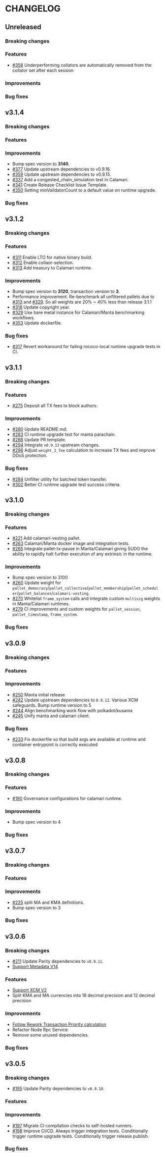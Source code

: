 # CHANGELOG

## Unreleased
### Breaking changes

### Features
- [\#358](https://github.com/Manta-Network/Manta/pull/358) Underperforming collators are automatically removed from the collator set after each session

### Improvements

### Bug fixes


## v3.1.4
### Breaking changes

### Features

### Improvements
- Bump spec version to **3140**.
- [\#377](https://github.com/Manta-Network/Manta/pull/377) Update upstream dependencies to v0.9.16.
- [\#359](https://github.com/Manta-Network/Manta/pull/359) Update upstream dependencies to v0.9.15.
- [\#337](https://github.com/Manta-Network/Manta/pull/337) Add a congested_chain_simulation test in Calamari.
- [\#341](https://github.com/Manta-Network/Manta/pull/341) Create Release Checklist Issue Template.
- [\#350](https://github.com/Manta-Network/Manta/pull/350) Setting minValidatorCount to a default value on runtime upgrade.

### Bug fixes

## v3.1.2
### Breaking changes

### Features
- [\#311](https://github.com/Manta-Network/Manta/pull/311) Enable LTO for native binary build.
- [\#312](https://github.com/Manta-Network/Manta/pull/312) Enable collaor-selection.
- [\#313](https://github.com/Manta-Network/Manta/pull/313) Add treasury to Calamari runtime.

### Improvements
- Bump spec version to **3120**, transaction version to **3**.
- Performance improvement. Re-benchmark all unfiltered pallets due to [\#313](https://github.com/Manta-Network/Manta/pull/313) and [\#329](https://github.com/Manta-Network/Manta/pull/329). So all weights are 20% ~ 40% less than release 3.1.1
- [\#318](https://github.com/Manta-Network/Manta/pull/318) Update copyright year.
- [\#329](https://github.com/Manta-Network/Manta/pull/329) Use bare metal instance for Calamari/Manta benchmarking workflows.
- [\#353](https://github.com/Manta-Network/Manta/pull/353) Update dockerfile.

### Bug fixes
- [\#317](https://github.com/Manta-Network/Manta/pull/317) Revert workaround for failing rococo-local runtime upgrade tests in CI.

## v3.1.1
### Breaking changes

### Features
- [\#275](https://github.com/Manta-Network/Manta/pull/275) Deposit all TX fees to block authors.

### Improvements
- [\#280](https://github.com/Manta-Network/Manta/pull/280) Update README.md.
- [\#283](https://github.com/Manta-Network/Manta/pull/283) CI runtime upgrade test for manta parachain.
- [\#288](https://github.com/Manta-Network/Manta/pull/288) Update PR template.
- [\#294](https://github.com/Manta-Network/Manta/pull/294) Integrate `v0.9.13` upstream changes.
- [\#296](https://github.com/Manta-Network/Manta/pull/296) Adjust `weight_2_fee` calculation to increase TX fees and improve DDoS protection.

### Bug fixes
- [\#284](https://github.com/Manta-Network/Manta/pull/284) Unfilter utility for batched token transfer.
- [\#302](https://github.com/Manta-Network/Manta/pull/302) Better CI runtime upgrade test success criteria.

## v3.1.0
### Breaking changes

### Features
- [\#221](https://github.com/Manta-Network/Manta/pull/221) Add calamari-vesting pallet.
- [\#263](https://github.com/Manta-Network/Manta/pull/263) Calamari/Manta docker image and integration tests.
- [\#265](https://github.com/Manta-Network/Manta/pull/265) Integrate pallet-tx-pause in Manta/Calamari giving SUDO the ability to rapidly halt further execution of any extrinsic in the runtime.

### Improvements
- Bump spec version to 3100
- [\#260](https://github.com/Manta-Network/Manta/pull/260) Update weight for `pallet_democracy`/`pallet_collective`/`pallet_membership`/`pallet_scheduler`/`pallet_balances`/`calamari-vesting`.
- [\#270](https://github.com/Manta-Network/Manta/pull/270) Whitelist `frame_system` calls and integrate custom `multisig` weights in Manta/Calamari runtimes.
- [\#279](https://github.com/Manta-Network/Manta/pull/279) CI improvements and custom weights for `pallet_session`, `pallet_timestamp`, `frame_system`.

### Bug fixes

## v3.0.9

### Breaking changes

### Features

### Improvements
- [\#250](https://github.com/Manta-Network/Manta/pull/250) Manta initial release
- [\#242](https://github.com/Manta-Network/Manta/pull/242) Update upstream dependencies to `0.9.12`. Various XCM safeguards. Bump runtime version to 5
- [\#244](https://github.com/Manta-Network/Manta/pull/244) Align benchmarking work flow with polkadot/kusama
- [\#245](https://github.com/Manta-Network/Manta/pull/245) Unify manta and calamari client.

### Bug fixes
- [\#233](https://github.com/Manta-Network/Manta/pull/233) Fix dockerfile so that build args are available at runtime and container entrypoint is correctly executed

## v3.0.8

### Breaking changes

### Features
- [\#190](https://github.com/Manta-Network/Manta/pull/190) Governance configurations for calamari runtime.

### Improvements
- Bump spec version to 4

### Bug fixes

## v3.0.7

### Breaking changes

### Features

### Improvements
- [\#225](https://github.com/Manta-Network/Manta/pull/225) split MA and KMA definitions.
- Bump spec version to 3

### Bug fixes

## v3.0.6

### Breaking changes
- [\#211](https://github.com/Manta-Network/Manta/pull/211) Update Parity dependencies to `v0.9.11`.
- [Support Metadata V14](https://github.com/paritytech/cumulus/pull/623)

### Features
- [Support XCM V2](https://github.com/paritytech/polkadot/pull/3629)
- Split KMA and MA currencies into 18 decimal precision and 12 decimal precision

### Improvements
- [Follow Rework Transaction Priority calculation](https://github.com/paritytech/substrate/pull/9834)
- Refactor Node Rpc Service.
- Remove some unused dependencies.

### Bug fixes

## v3.0.5

### Breaking changes
- [\#195](https://github.com/Manta-Network/Manta/pull/195) Update Parity dependencies to `v0.9.10`.

### Features

### Improvements
- [\#197](https://github.com/Manta-Network/Manta/pull/197) Migrate CI compilation checks to self-hosted runners.
- [\#198](https://github.com/Manta-Network/Manta/pull/198) Improve CI/CD. Always trigger integration tests. Conditionally trigger runtime upgrade tests. Conditionally trigger release publish.

### Bug fixes
